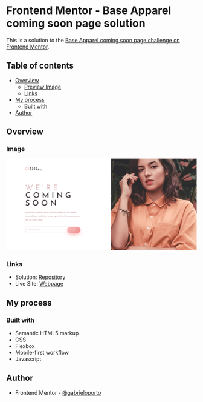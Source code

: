 # Frontend Mentor - Base Apparel coming soon page solution

This is a solution to the [Base Apparel coming soon page challenge on Frontend Mentor](https://www.frontendmentor.io/challenges/base-apparel-coming-soon-page-5d46b47f8db8a7063f9331a0).

## Table of contents

- [Overview](#overview)
  - [Preview Image](#image)
  - [Links](#links)
- [My process](#my-process)
  - [Built with](#built-with)
- [Author](#author)

## Overview

### Image

![preview-image](images/Screenshot%202023-02-28%20at%2015-44-49%20Frontend%20Mentor%20Base%20Apparel%20coming%20soon%20page.png)

### Links

- Solution: [Repository](https://github.com/gabrieloporto/base-apparel-coming-soon-main)
- Live Site: [Webpage](https://gabrieloporto.github.io/base-apparel-coming-soon-main/)

## My process

### Built with

- Semantic HTML5 markup
- CSS
- Flexbox
- Mobile-first workflow
- Javascript

## Author

- Frontend Mentor - [@gabrieloporto](https://www.frontendmentor.io/profile/gabrieloporto)
